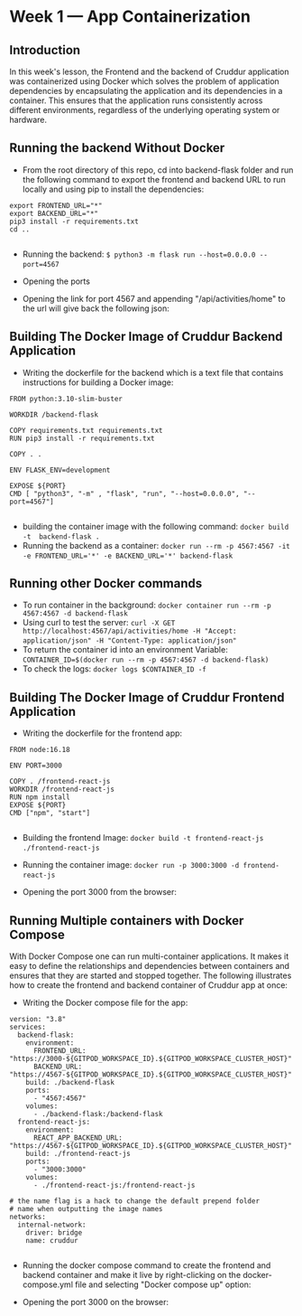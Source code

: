 # Week 1 — App Containerization

## Introduction

In this week's lesson, the Frontend and the backend of Cruddur application was containerized using Docker which solves the problem of application dependencies by encapsulating the application and its dependencies in a container. This ensures that the application runs consistently across different environments, regardless of the underlying operating system or hardware.

## Running the backend Without Docker

- From the root directory of this repo, cd into backend-flask folder and run the following command to export the frontend and backend URL to run locally and using pip to install the dependencies:
```
export FRONTEND_URL="*"
export BACKEND_URL="*"
pip3 install -r requirements.txt
cd ..
```
![]()

- Running the backend: `$ python3 -m flask run --host=0.0.0.0 --port=4567`
![]()

- Opening the ports
![]()

- Opening the link for port 4567 and appending "/api/activities/home" to the url will give back the following json: 
![]()

## Building The Docker Image of Cruddur Backend Application

- Writing the dockerfile for the backend which is a text file that contains instructions for building a Docker image:
```
FROM python:3.10-slim-buster

WORKDIR /backend-flask

COPY requirements.txt requirements.txt
RUN pip3 install -r requirements.txt

COPY . .

ENV FLASK_ENV=development

EXPOSE ${PORT}
CMD [ "python3", "-m" , "flask", "run", "--host=0.0.0.0", "--port=4567"]
```
![]()

- building the container image with the following command: `docker build -t  backend-flask .`
![]()
![]()
- Running the backend as a container: `docker run --rm -p 4567:4567 -it -e FRONTEND_URL='*' -e BACKEND_URL='*' backend-flask`
![]()
## Running other Docker commands
- To run container in the background: `docker container run --rm -p 4567:4567 -d backend-flask`
- Using curl to test the server: `curl -X GET http://localhost:4567/api/activities/home -H "Accept: application/json" -H "Content-Type: application/json"`
![]()
- To return the container id into an environment Variable: `CONTAINER_ID=$(docker run --rm -p 4567:4567 -d backend-flask)`
- To check the logs: `docker logs $CONTAINER_ID -f`
![]()

## Building The Docker Image of Cruddur Frontend Application

- Writing the dockerfile for the frontend app:
```
FROM node:16.18

ENV PORT=3000

COPY . /frontend-react-js
WORKDIR /frontend-react-js
RUN npm install
EXPOSE ${PORT}
CMD ["npm", "start"]
```
![]()

- Building the frontend Image: `docker build -t frontend-react-js ./frontend-react-js`
![]()

- Running the container image: `docker run -p 3000:3000 -d frontend-react-js`
![]()

- Opening the port 3000 from the browser:
![]()

## Running Multiple containers with Docker Compose

With Docker Compose one can run multi-container applications. It makes it easy to define the relationships and dependencies between containers and ensures that they are started and stopped together. The following illustrates how to create the frontend and backend container of Cruddur app at once:
- Writing the Docker compose file for the app:
```
version: "3.8"
services:
  backend-flask:
    environment:
      FRONTEND_URL: "https://3000-${GITPOD_WORKSPACE_ID}.${GITPOD_WORKSPACE_CLUSTER_HOST}"
      BACKEND_URL: "https://4567-${GITPOD_WORKSPACE_ID}.${GITPOD_WORKSPACE_CLUSTER_HOST}"
    build: ./backend-flask
    ports:
      - "4567:4567"
    volumes:
      - ./backend-flask:/backend-flask
  frontend-react-js:
    environment:
      REACT_APP_BACKEND_URL: "https://4567-${GITPOD_WORKSPACE_ID}.${GITPOD_WORKSPACE_CLUSTER_HOST}"
    build: ./frontend-react-js
    ports:
      - "3000:3000"
    volumes:
      - ./frontend-react-js:/frontend-react-js

# the name flag is a hack to change the default prepend folder
# name when outputting the image names
networks: 
  internal-network:
    driver: bridge
    name: cruddur
```
![]()

- Running the docker compose command to create the frontend and backend container and make it live by right-clicking on the docker-compose.yml file and selecting "Docker compose up" option:
![]()

- Opening the port 3000 on the browser:
![]()


